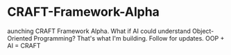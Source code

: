 # CRAFT-Framework-Alpha
aunching CRAFT Framework Alpha. What if AI could understand Object-Oriented Programming? That's what I'm building. Follow for updates. OOP + AI = CRAFT
